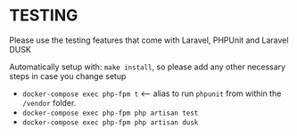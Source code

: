 # TESTING

Please use the testing features that come with Laravel, PHPUnit and Laravel DUSK

Automatically setup with: `make install`, so please add any other necessary steps in case you change setup

* `docker-compose exec php-fpm t` <-- alias to run `phpunit` from within the `/vendor` folder.
* `docker-compose exec php-fpm php artisan test`
* `docker-compose exec php-fpm php artisan dusk`